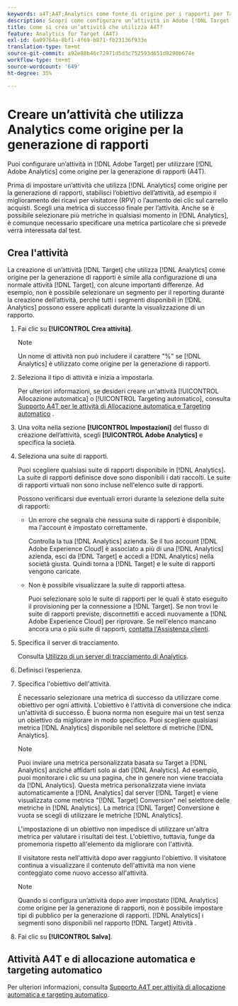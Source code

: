```yaml
---
keywords: a4T;A4T;Analytics come fonte di origine per i rapporti per Target
description: Scopri come configurare un’attività in Adobe [!DNL Target] che utilizza Adobe Analytics come origine per la generazione di rapporti (A4T).
title: Come si crea un’attività che utilizza A4T?
feature: Analytics for Target (A4T)
exl-id: 6a09764a-8bf1-4f69-b871-fb23136f933e
translation-type: tm+mt
source-git-commit: a92e88b46c72971d5d3c752593d651d8290b674e
workflow-type: tm+mt
source-wordcount: '649'
ht-degree: 35%

---
```


# Creare un’attività che utilizza Analytics come origine per la generazione di rapporti

Puoi configurare un’attività in [!DNL Adobe Target] per utilizzare [!DNL Adobe Analytics] come origine per la generazione di rapporti (A4T).

Prima di impostare un’attività che utilizza [!DNL Analytics] come origine per la generazione di rapporti, stabilisci l’obiettivo dell’attività, ad esempio il miglioramento dei ricavi per visitatore (RPV) o l’aumento dei clic sul carrello acquisti. Scegli una metrica di successo finale per l’attività. Anche se è possibile selezionare più metriche in qualsiasi momento in [!DNL Analytics], è comunque necessario specificare una metrica particolare che si prevede verrà interessata dal test.

## Crea l&#39;attività

La creazione di un’attività [!DNL Target] che utilizza [!DNL Analytics] come origine per la generazione di rapporti è simile alla configurazione di una normale attività [!DNL Target], con alcune importanti differenze. Ad esempio, non è possibile selezionare un segmento per il reporting durante la creazione dell’attività, perché tutti i segmenti disponibili in [!DNL Analytics] possono essere applicati durante la visualizzazione di un rapporto.

1. Fai clic su **[!UICONTROL Crea attività]**.

   >[!NOTE]
   >
   >Un nome di attività non può includere il carattere &quot;%&quot; se [!DNL Analytics] è utilizzato come origine per la generazione di rapporti.

1. Seleziona il tipo di attività e inizia a impostarla.

   Per ulteriori informazioni, se desideri creare un&#39;attività [!UICONTROL Allocazione automatica] o [!UICONTROL Targeting automatico], consulta [Supporto A4T per le attività di Allocazione automatica e Targeting automatico](/help/c-integrating-target-with-mac/a4t/a4t-at-aa.md) .

1. Una volta nella sezione **[!UICONTROL Impostazioni]** del flusso di creazione dell’attività, scegli **[!UICONTROL Adobe Analytics]** e specifica la società.
1. Seleziona una suite di rapporti.

   Puoi scegliere qualsiasi suite di rapporti disponibile in [!DNL Analytics]. La suite di rapporti definisce dove sono disponibili i dati raccolti. Le suite di rapporti virtuali non sono incluse nell&#39;elenco suite di rapporti.

   Possono verificarsi due eventuali errori durante la selezione della suite di rapporti:

   * Un errore che segnala che nessuna suite di rapporti è disponibile, ma l&#39;account è impostato correttamente.

      Controlla la tua [!DNL Analytics] azienda. Se il tuo account [!DNL Adobe Experience Cloud] è associato a più di una [!DNL Analytics] azienda, esci da [!DNL Target] e accedi a [!DNL Analytics] nella società giusta. Quindi torna a [!DNL Target] e le suite di rapporti vengono caricate.

   * Non è possibile visualizzare la suite di rapporti attesa.

      Puoi selezionare solo le suite di rapporti per le quali è stato eseguito il provisioning per la connessione a [!DNL Target]. Se non trovi le suite di rapporti previste, disconnettiti e accedi nuovamente a [!DNL Adobe Experience Cloud] per riprovare.
   Se nell&#39;elenco mancano ancora una o più suite di rapporti, [contatta l&#39;Assistenza clienti](/help/cmp-resources-and-contact-information.md#reference_ACA3391A00EF467B87930A450050077C).

1. Specifica il server di tracciamento.

   Consulta [Utilizzo di un server di tracciamento di Analytics](/help/c-integrating-target-with-mac/a4t/analytics-tracking-server.md#task_72077BA7E93C4A65A715A18F32228823).

1. Definisci l’esperienza.
1. Specifica l&#39;obiettivo dell&#39;attività.

   È necessario selezionare una metrica di successo da utilizzare come obiettivo per ogni attività. L&#39;obiettivo è l&#39;attività di conversione che indica un&#39;attività di successo. È buona norma non eseguire mai un test senza un obiettivo da migliorare in modo specifico. Puoi scegliere qualsiasi metrica [!DNL Analytics] disponibile nel selettore di metriche [!DNL Analytics].

   >[!NOTE]
   >
   >Puoi inviare una metrica personalizzata basata su Target a [!DNL Analytics] anziché affidarti solo ai dati [!DNL Analytics]. Ad esempio, puoi monitorare i clic su una pagina, che in genere non viene tracciata da [!DNL Analytics]. Questa metrica personalizzata viene inviata automaticamente a [!DNL Analytics] dal server [!DNL Target] e viene visualizzata come metrica &quot;[!DNL Target] Conversion&quot; nel selettore delle metriche in [!DNL Analytics]. La metrica [!DNL Target] Conversione è vuota se scegli di utilizzare le metriche [!DNL Analytics].

   L&#39;impostazione di un obiettivo non impedisce di utilizzare un&#39;altra metrica per valutare i risultati dei test. L&#39;obiettivo, tuttavia, funge da promemoria rispetto all&#39;elemento da migliorare con l&#39;attività.

   Il visitatore resta nell&#39;attività dopo aver raggiunto l&#39;obiettivo. Il visitatore continua a visualizzare il contenuto dell&#39;attività ma non viene conteggiato come nuovo accesso all&#39;attività.

   >[!NOTE]
   >
   >Quando si configura un’attività dopo aver impostato [!DNL Analytics] come origine per la generazione di rapporti, non è possibile impostare tipi di pubblico per la generazione di rapporti. [!DNL Analytics] i segmenti sono disponibili nel rapporto  [!DNL Target] Attività .

1. Fai clic su **[!UICONTROL Salva]**.

## Attività A4T e di allocazione automatica e targeting automatico

Per ulteriori informazioni, consulta [Supporto A4T per attività di allocazione automatica e targeting automatico](/help/c-integrating-target-with-mac/a4t/a4t-at-aa.md).
